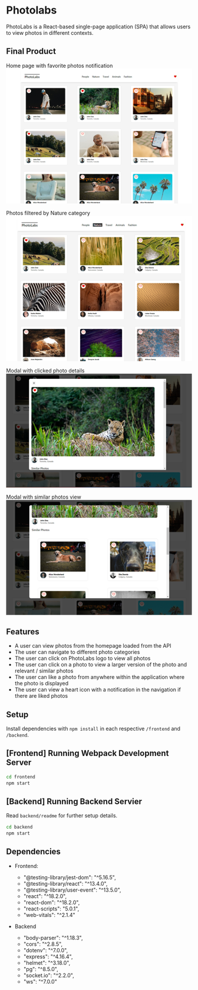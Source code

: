 # Photolabs
PhotoLabs is a React-based single-page application (SPA) that allows users to view photos in different contexts.

## Final Product
Home page with favorite photos notification 
!["Home page with favorite photos notification"](docs/home_page.png)


Photos filtered by Nature category
!["Photos filtered by Nature category"](docs/active_topic.png)

Modal with clicked photo details 
!["Modal with clicked photo details"](docs/modal.png)

Modal with similar photos view
!["Modal with clicked photo details"](docs/modal_similar_photos.png)


## Features
* A user can view photos from the homepage loaded from the API
* The user can navigate to different photo categories
* The user can click on PhotoLabs logo to view all photos 
* The user can click on a photo to view a larger version of the photo and relevant / similar photos
* The user can like a photo from anywhere within the application where the photo is displayed
* The user can view a heart icon with a notification in the navigation if there are liked photos

## Setup

Install dependencies with `npm install` in each respective `/frontend` and `/backend`.

## [Frontend] Running Webpack Development Server

```sh
cd frontend
npm start
```

## [Backend] Running Backend Servier

Read `backend/readme` for further setup details.

```sh
cd backend
npm start
```
## Dependencies
* Frontend: 
  * "@testing-library/jest-dom": "^5.16.5",
  *  "@testing-library/react": "^13.4.0",
  * "@testing-library/user-event": "^13.5.0",
  * "react": "^18.2.0",
  * "react-dom": "^18.2.0",
  * "react-scripts": "5.0.1",
  * "web-vitals": "^2.1.4"

* Backend
  * "body-parser": "^1.18.3",
  * "cors": "^2.8.5",
  * "dotenv": "^7.0.0",
  * "express": "^4.16.4",
  * "helmet": "^3.18.0",
  * "pg": "^8.5.0",
  * "socket.io": "^2.2.0",
  * "ws": "^7.0.0"

